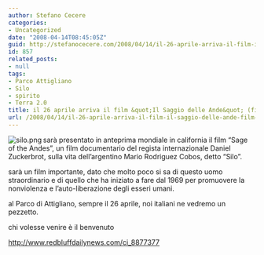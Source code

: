 ```yaml
---
author: Stefano Cecere
categories:
- Uncategorized
date: "2008-04-14T08:45:05Z"
guid: http://stefanocecere.com/2008/04/14/il-26-aprile-arriva-il-film-il-saggio-delle-ande-film-su-silo/
id: 857
related_posts:
- null
tags:
- Parco Attigliano
- Silo
- spirito
- Terra 2.0
title: il 26 aprile arriva il film &quot;Il Saggio delle Ande&quot; (film su Silo)
url: /2008/04/14/il-26-aprile-arriva-il-film-il-saggio-delle-ande-film-su-silo/
---
```


<img src='http://stefanocecere.com/wp-content/uploads/sites/3/2008/04/silo.png' alt='silo.png' align="left" />sarà presentato in anteprima mondiale in california il film &#8220;Sage of the Andes&#8221;, un film documentario del regista internazionale Daniel Zuckerbrot, sulla vita dell&#8217;argentino Mario Rodriguez Cobos, detto &#8220;Silo&#8221;.

sarà un film importante, dato che molto poco si sa di questo uomo straordinario e di quello che ha iniziato a fare dal 1969 per promuovere la nonviolenza e l&#8217;auto-liberazione degli esseri umani.

al Parco di Attigliano, sempre il 26 aprile, noi italiani ne vedremo un pezzetto.
  
chi volesse venire è il benvenuto

<http://www.redbluffdailynews.com/ci_8877377>